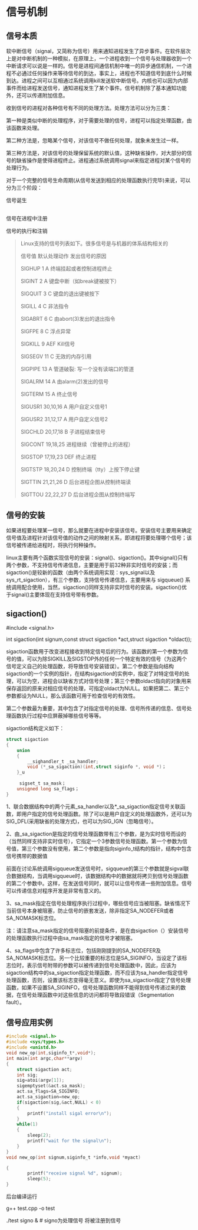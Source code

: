 # 信号机制

## 信号本质

软中断信号（signal，又简称为信号）用来通知进程发生了异步事件。在软件层次上是对中断机制的一种模拟，在原理上，一个进程收到一个信号与处理器收到一个中断请求可以说是一样的。信号是进程间通信机制中唯一的异步通信机制，一个进程不必通过任何操作来等待信号的到达，事实上，进程也不知道信号到底什么时候到达。进程之间可以互相通过系统调用kill发送软中断信号。内核也可以因为内部事件而给进程发送信号，通知进程发生了某个事件。信号机制除了基本通知功能外，还可以传递附加信息。

收到信号的进程对各种信号有不同的处理方法。处理方法可以分为三类：

第一种是类似中断的处理程序，对于需要处理的信号，进程可以指定处理函数，由该函数来处理。

第二种方法是，忽略某个信号，对该信号不做任何处理，就象未发生过一样。

第三种方法是，对该信号的处理保留系统的默认值，这种缺省操作，对大部分的信号的缺省操作是使得进程终止。进程通过系统调用signal来指定进程对某个信号的处理行为。



对于一个完整的信号生命周期(从信号发送到相应的处理函数执行完毕)来说，可以分为三个阶段：

信号诞生

## 

信号在进程中注册

信号的执行和注销

>   Linux支持的信号列表如下。很多信号是与机器的体系结构相关的
>
>   信号值 默认处理动作 发出信号的原因
>
>   SIGHUP 1 A 终端挂起或者控制进程终止
>
>   SIGINT 2 A 键盘中断（如break键被按下）
>
>   SIGQUIT 3 C 键盘的退出键被按下
>
>   SIGILL 4 C 非法指令
>
>   SIGABRT 6 C 由abort(3)发出的退出指令
>
>   SIGFPE 8 C 浮点异常
>
>   SIGKILL 9 AEF Kill信号
>
>   SIGSEGV 11 C 无效的内存引用
>
>   SIGPIPE 13 A 管道破裂: 写一个没有读端口的管道
>
>   SIGALRM 14 A 由alarm(2)发出的信号
>
>   SIGTERM 15 A 终止信号
>
>   SIGUSR1 30,10,16 A 用户自定义信号1
>
>   SIGUSR2 31,12,17 A 用户自定义信号2
>
>   SIGCHLD 20,17,18 B 子进程结束信号
>
>   SIGCONT 19,18,25 进程继续（曾被停止的进程）
>
>   SIGSTOP 17,19,23 DEF 终止进程
>
>   SIGTSTP 18,20,24 D 控制终端（tty）上按下停止键
>
>   SIGTTIN 21,21,26 D 后台进程企图从控制终端读
>
>   SIGTTOU 22,22,27 D 后台进程企图从控制终端写

## 信号的安装

如果进程要处理某一信号，那么就要在进程中安装该信号。安装信号主要用来确定信号值及进程针对该信号值的动作之间的映射关系，即进程将要处理哪个信号；该信号被传递给进程时，将执行何种操作。

linux主要有两个函数实现信号的安装：signal()、sigaction()。其中signal()只有两个参数，不支持信号传递信息，主要是用于前32种非实时信号的安装；而sigaction()是较新的函数（由两个系统调用实现：sys_signal以及sys_rt_sigaction），有三个参数，支持信号传递信息，主要用来与 sigqueue() 系统调用配合使用，当然，sigaction()同样支持非实时信号的安装。sigaction()优于signal()主要体现在支持信号带有参数。

## sigaction() 

\#include <signal.h>

int sigaction(int signum,const struct sigaction *act,struct sigaction *oldact));

sigaction函数用于改变进程接收到特定信号后的行为。该函数的第一个参数为信号的值，可以为除SIGKILL及SIGSTOP外的任何一个特定有效的信号（为这两个信号定义自己的处理函数，将导致信号安装错误）。第二个参数是指向结构sigaction的一个实例的指针，在结构sigaction的实例中，指定了对特定信号的处理，可以为空，进程会以缺省方式对信号处理；第三个参数oldact指向的对象用来保存返回的原来对相应信号的处理，可指定oldact为NULL。如果把第二、第三个参数都设为NULL，那么该函数可用于检查信号的有效性。

第二个参数最为重要，其中包含了对指定信号的处理、信号所传递的信息、信号处理函数执行过程中应屏蔽掉哪些信号等等。

sigaction结构定义如下：

```c
struct sigaction
{
    union
    {
        __sighandler_t _sa_handler;
        void (*_sa_sigaction)(int,struct siginfo *, void *)；
    }_u
 
     sigset_t sa_mask；
    unsigned long sa_flags；
}
```

1、联合数据结构中的两个元素_sa_handler以及*_sa_sigaction指定信号关联函数，即用户指定的信号处理函数。除了可以是用户自定义的处理函数外，还可以为SIG_DFL(采用缺省的处理方式)，也可以为SIG_IGN（忽略信号）。

2、由_sa_sigaction是指定的信号处理函数带有三个参数，是为实时信号而设的（当然同样支持非实时信号），它指定一个3参数信号处理函数。第一个参数为信号值，第三个参数没有使用，第二个参数是指向siginfo_t结构的指针，结构中包含信号携带的数据值

前面在讨论系统调用sigqueue发送信号时，sigqueue的第三个参数就是sigval联合数据结构，当调用sigqueue时，该数据结构中的数据就将拷贝到信号处理函数的第二个参数中。这样，在发送信号同时，就可以让信号传递一些附加信息。信号可以传递信息对程序开发是非常有意义的。

3、sa_mask指定在信号处理程序执行过程中，哪些信号应当被阻塞。缺省情况下当前信号本身被阻塞，防止信号的嵌套发送，除非指定SA_NODEFER或者SA_NOMASK标志位。

注：请注意sa_mask指定的信号阻塞的前提条件，是在由sigaction（）安装信号的处理函数执行过程中由sa_mask指定的信号才被阻塞。

4、sa_flags中包含了许多标志位，包括刚刚提到的SA_NODEFER及SA_NOMASK标志位。另一个比较重要的标志位是SA_SIGINFO，当设定了该标志位时，表示信号附带的参数可以被传递到信号处理函数中，因此，应该为sigaction结构中的sa_sigaction指定处理函数，而不应该为sa_handler指定信号处理函数，否则，设置该标志变得毫无意义。即使为sa_sigaction指定了信号处理函数，如果不设置SA_SIGINFO，信号处理函数同样不能得到信号传递过来的数据，在信号处理函数中对这些信息的访问都将导致段错误（Segmentation fault）。

## 信号应用实例

```c
#include <signal.h>
#include <sys/types.h>
#include <unistd.h>
void new_op(int,siginfo_t*,void*);
int main(int argc,char**argv)
{
    struct sigaction act;
    int sig;
    sig=atoi(argv[1]);
    sigemptyset(&act.sa_mask);
    act.sa_flags=SA_SIGINFO;
    act.sa_sigaction=new_op;
    if(sigaction(sig,&act,NULL) < 0)
    {
        printf("install sigal error\n");
    }
    while(1)
    {
        sleep(2);
        printf("wait for the signal\n");
    }
}
void new_op(int signum,siginfo_t *info,void *myact)

{
		printf("receive signal %d", signum);
		sleep(5);
}
```

后台编译运行

g++ test.cpp -o test

./test signo &	# signo为处理信号 将被注册到信号